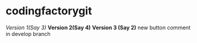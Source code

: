 # codingfactorygit
*Version 1(Say 3)*
**Version 2(Say 4)**
**Version 3 (Say 2)**
new button
comment in develop branch
>
